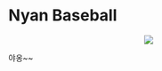 # Nyan Baseball

<div align="center">
  <img src="https://user-images.githubusercontent.com/114633489/218716648-69ffb83f-a99a-4acc-8d35-e14a2e1c7f7b.png">
</div>

야옹~~
